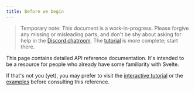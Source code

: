 ```yaml
---
title: Before we begin
---
```


> Temporary note: This document is a work-in-progress. Please forgive any missing or misleading parts, and don't be shy about asking for help in the [Discord chatroom](https://discord.gg/yy75DKs).  The [tutorial](tutorial) is more complete; start there.

This page contains detailed API reference documentation. It's intended to be a resource for people who already have some familiarity with Svelte.

If that's not you (yet), you may prefer to visit the [interactive tutorial](tutorial) or the [examples](examples) before consulting this reference.
